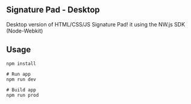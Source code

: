 ## Signature Pad - Desktop

Desktop version of HTML/CSS/JS Signature Pad! it using the NW.js SDK (Node-Webkit)

## Usage

```
npm install

# Run app
npm run dev

# Build app
npm run prod
```
